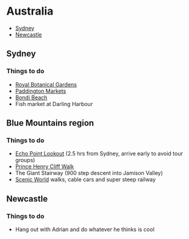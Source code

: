 # Australia

- [Sydney](#sydney)
- [Newcastle](#newcastle)

## <a name="sydney"></a> Sydney
### Things to do
* [Royal Botanical Gardens](http://www.tripadvisor.com/Attraction_Review-g255060-d257464-Reviews-Royal_Botanic_Gardens-Sydney_New_South_Wales.html)
* [Paddington Markets](http://www.paddingtonmarkets.com.au/)
* [Bondi Beach](http://www.lonelyplanet.com/australia/sydney/sights/beaches-islands-waterfronts/bondi-beach)
* Fish market at Darling Harbour

## Blue Mountains region
### Things to do
* [Echo Point Lookout](http://www.visitnsw.com/destinations/blue-mountains/katoomba-area/katoomba/attractions/echo-point-lookout-three-sisters) (2.5 hrs from Sydney, arrive early to avoid tour groups)
* [Prince Henry Cliff Walk](http://www.nationalparks.nsw.gov.au/blue-mountains-national-park/prince-henry-cliff-walk/walking)
* The Giant Stairway (900 step descent into Jamison Valley)
* [Scenic World](http://www.scenicworld.com.au/) walks, cable cars and super steep railway 

## Newcastle

### Things to do
* Hang out with Adrian and do whatever he thinks is cool
